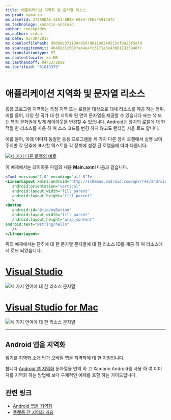 ```yaml
---
title: 애플리케이션 지역화 및 문자열 리소스
ms.prod: xamarin
ms.assetid: 374A9DA6-1853-8B98-6954-7FE3F591C07C
ms.technology: xamarin-android
author: conceptdev
ms.author: crdun
ms.date: 03/30/2017
ms.openlocfilehash: d9d90e371199c8587d61199240523cf0a23f5efd
ms.sourcegitcommit: 4b402d1c508fa84e4fc3171a6e43b811323948fc
ms.translationtype: MT
ms.contentlocale: ko-KR
ms.lasthandoff: 04/23/2019
ms.locfileid: "61013379"
---
```

# <a name="application-localization-and-string-resources"></a>애플리케이션 지역화 및 문자열 리소스

응용 프로그램 지역화는 특정 지역 또는 로캘을 대상으로 대체 리소스를 제공 하는 행위. 예를 들어, 다양 한 국가 대 한 지역화 된 언어 문자열을 제공할 수 있습니다 또는 색 또는 특정 문화권에 맞게 레이아웃을 변경할 수 있습니다. Android는 장치의 로캘에 대 한 적절 한 리소스를 사용 하 여 소스 코드를 변경 하지 않고도 런타임 시을 로드 합니다.

예를 들어, 아래 이미지 동일한 응용 프로그램을 세 가지 다른 장치 로캘에서 실행 보여주지만 각 단추에 표시할 텍스트를 각 장치에 설정 된 로캘을에 따라 다릅니다.

[![세 가지 다른 로캘의 예로](application-localization-images/01-click-me-sml.png)](application-localization-images/01-click-me.png#lightbox)

이 예제에서는 레이아웃 파일의 내용 **Main.axml** 다음과 같습니다.

```xml
<?xml version="1.0" encoding="utf-8"?>
<LinearLayout xmlns:android="http://schemas.android.com/apk/res/android"
   android:orientation="vertical"
   android:layout_width="fill_parent"
   android:layout_height="fill_parent"
   >
<Button  
   android:id="@+id/myButton"
   android:layout_width="fill_parent"
   android:layout_height="wrap_content"
android:text="@string/hello"
   />
</LinearLayout>
```

위의 예제에서는 단추에 대 한 문자열 문자열에 대 한 리소스 ID를 제공 하 여 리소스에서 로드 되었습니다.

# <a name="visual-studiotabwindows"></a>[Visual Studio](#tab/windows)

![세 가지 언어에 대 한 리소스 문자열](application-localization-images/02-resource-strings-vs.png)
 
# <a name="visual-studio-for-mactabmacos"></a>[Visual Studio for Mac](#tab/macos)

![세 가지 언어에 대 한 리소스 문자열](application-localization-images/02-resource-strings-xs.png)
 
-----
 
## <a name="localizing-android-apps"></a>Android 앱을 지역화

읽기를 [지역화 소개](~/cross-platform/app-fundamentals/localization.md) 팁과 모바일 앱을 지역화에 대 한 지침입니다.

합니다 [Android 앱 지역화](~/android/app-fundamentals/localization.md) 문자열을 번역 하 고 Xamarin.Android를 사용 하 여 이미지를 지역화 하는 방법에 보다 구체적인 예제를 포함 하는 가이드입니다.



## <a name="related-links"></a>관련 링크

- [Android 앱을 지역화](~/android/app-fundamentals/localization.md)
- [플랫폼 간 지역화 개요](~/cross-platform/app-fundamentals/localization.md)
